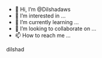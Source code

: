 - 👋 Hi, I’m @Dilshadaws
- 👀 I’m interested in ...
- 🌱 I’m currently learning ...
- 💞️ I’m looking to collaborate on ...
- 📫 How to reach me ...

<!---
Dilshadaws/Dilshadaws is a ✨ special ✨ repository because its `README.md` (this file) appears on your GitHub profile.
You can click the Preview link to take a look at your changes.
--->
dilshad
